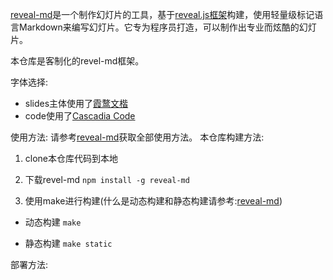 [reveal-md](https://github.com/webpro/reveal-md)是一个制作幻灯片的工具，基于[reveal.js框架](https://revealjs.com/)构建，使用轻量级标记语言Markdown来编写幻灯片。它专为程序员打造，可以制作出专业而炫酷的幻灯片。

本仓库是客制化的revel-md框架。

字体选择:
- slides主体使用了[霞鹜文楷](https://github.com/lxgw/LxgwWenKai)
- code使用了[Cascadia Code](https://github.com/microsoft/cascadia-code)

使用方法:
请参考[reveal-md](https://github.com/webpro/reveal-md)获取全部使用方法。
本仓库构建方法:
1. clone本仓库代码到本地

2. 下载revel-md
`npm install -g reveal-md`

3. 使用make进行构建(什么是动态构建和静态构建请参考:[reveal-md](https://github.com/webpro/reveal-md))
- 动态构建
`make`

- 静态构建
`make static`

部署方法: